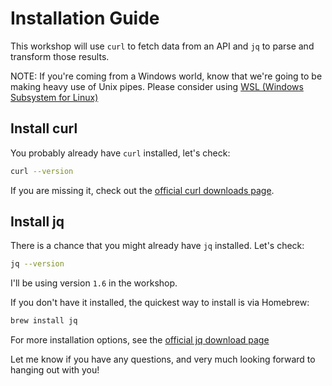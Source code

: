 # Installation Guide

This workshop will use `curl` to fetch data from an API and `jq` to parse and transform those results.

NOTE: If you're coming from a Windows world, know that we're going to be making heavy use of Unix pipes. Please consider using [WSL (Windows Subsystem for Linux)](https://docs.microsoft.com/en-us/windows/wsl/install-win10)

## Install curl

You probably already have `curl` installed, let's check:

```bash
curl --version
```

If you are missing it, check out the [official curl downloads page](https://curl.se/download.html).

## Install jq

There is a chance that you might already have `jq` installed. Let's check:

```bash
jq --version
```

I'll be using version `1.6` in the workshop.

If you don't have it installed, the quickest way to install is via Homebrew:

```bash
brew install jq
```

For more installation options, see the [official jq download page](https://stedolan.github.io/jq/download/)

Let me know if you have any questions, and very much looking forward to hanging out with you!
